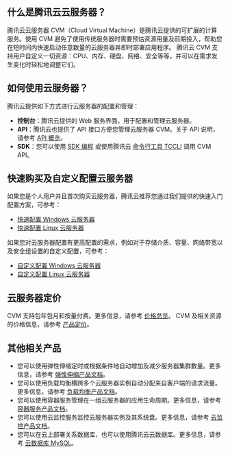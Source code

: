 ## 什么是腾讯云云服务器？

腾讯云云服务器 CVM（Cloud Virtual Machine）是腾讯云提供的可扩展的计算服务。使用 CVM 避免了使用传统服务器时需要预估资源用量及前期投入，帮助您在短时间内快速启动任意数量的云服务器并即时部署应用程序。
腾讯云 CVM 支持用户自定义一切资源：CPU、内存、硬盘、网络、安全等等，并可以在需求发生变化时轻松地调整它们。

## 如何使用云服务器？

腾讯云提供如下方式进行云服务器的配置和管理：
- **控制台**：腾讯云提供的 Web 服务界面，用于配置和管理云服务器。
- **API**：腾讯云也提供了 API 接口方便您管理云服务器 CVM。关于 API 说明，请参考 [API 概览](https://cloud.tencent.com/document/api/213/15689)。
- **SDK**：您可以使用 [SDK 编程](https://cloud.tencent.com/document/sdk) 或使用腾讯云 [命令行工具 TCCLI](https://cloud.tencent.com/document/product/440) 调用 CVM API。



## 快速购买及自定义配置云服务器

如果您是个人用户并且首次购买云服务器，腾讯云推荐您通过我们提供的快速入门配置方案，可参考：
- [快速配置 Windows 云服务器](https://cloud.tencent.com/document/product/213/2764)
- [快速配置 Linux 云服务器](https://cloud.tencent.com/document/product/213/2936)

如果您对云服务器配置有更高配置的需求，例如对于存储介质、容量、网络带宽以及安全组设置的自定义配置，可参考：
- [自定义配置 Windows 云服务器](https://cloud.tencent.com/document/product/213/10516)
- [自定义配置 Linux 云服务器](https://cloud.tencent.com/document/product/213/10517)

## 云服务器定价

CVM 支持包年包月和按量付费。更多信息，请参考 [价格总览](https://cloud.tencent.com/document/product/213/2176)。
CVM 及相关资源的价格信息，请参考 [产品定价](https://buy.cloud.tencent.com/price/cvm/overview)。

## 其他相关产品

- 您可以使用弹性伸缩定时或根据条件地自动增加及减少服务器集群数量。更多信息，请参考 [弹性伸缩产品文档](https://cloud.tencent.com/document/product/377)。
- 您可以使用负载均衡横跨多个云服务器实例自动分配来自客户端的请求流量。更多信息，请参考 [负载均衡产品文档](https://cloud.tencent.com/document/product/214)。
- 您可以使用容器服务管理在一组云服务器的应用生命周期。更多信息，请参考 [容器服务产品文档](https://cloud.tencent.com/document/product/457)。
- 您可以使用云监控服务监控云服务器实例及其系统盘。更多信息，请参考 [云监控产品文档](https://cloud.tencent.com/document/product/248)。
- 您可以在云上部署关系数据库，也可以使用腾讯云云数据库。更多信息，请参考 [云数据库 MySQL](https://cloud.tencent.com/document/product/236)。

